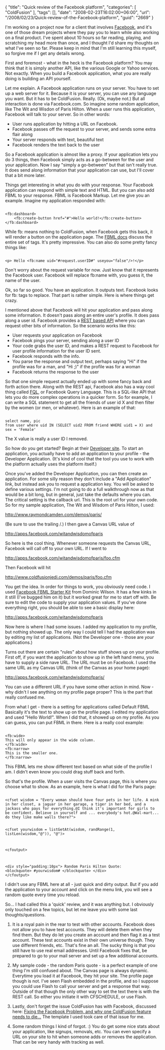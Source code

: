 {
	"title": "Quick review of the Facebook platform",
	"categories": [
		"ColdFusion"
	],
	"tags": [],
	"date": "2008-02-23T16:02:00+06:00",
	"url": "/2008/02/23/Quick-review-of-the-Facebook-platform",
	"guid": "2669"
}

I'm working on a project now for a client that involves <a href="http://www.facebook.com">Facebook</a>, and it's one of those dream projects where they pay you to learn while also working on a final product. I've spent about 10 hours so far reading, playing, and scratching my head more than once, and I thought I'd share my thoughts on what I've seen so far. Please keep in mind that I'm still learning this myself, so forgive me if I get any details wrong.
<!--more-->
First and foremost - what in the heck is the Facebook platform? You may think that it is simply another API, like the various Google or Yahoo services. Not exactly. When you build a Facebook application, what you are really doing is building an API yourself. 

Let me explain. A Facebook application runs on your server. You have to set up a web server for it. Because it is your server, you can use any language you want. But it has to be ColdFusion. Really. (Ok, maybe not.) But all interaction is done via Facebook.com. So imagine some random application, like The Wit and Wisdon of Paris Hilton. When a user runs this application, Facebook will talk to your server. So in other words:

<ul>
<li>User runs application by hitting a URL on Facebook.
<li>Facebook passes off the request to your server, and sends some extra flair along
<li>Your server responds with text, beautiful text
<li>Facebook renders the text back to the user
</ul>

So a Facebook application is almost like a proxy. If your application lets you do 3 things, then Facebook simply acts as a go-between for the user and your application. Now I say "simply a go-between" but that isn't really true. It does send along information that your application can use, but I'll cover that a bit more later. 

Things get interesting in what you do with your response. Your Facebook application can respond with simple text and HTML. But you can also add FBML to your response. FBML is Facebook Markup. Let me give you an example. Imagine my application responded with:

<code>
&lt;fb:dashboard&gt;
	&lt;fb:create-button href="#"&gt;Hello world!&lt;/fb:create-button&gt;
&lt;/fb:dashboard&gt;
</code>

While fb: means nothing to ColdFusion, when Facebook gets this back, it will render a button on the application page. The <a href="http://wiki.developers.facebook.com/index.php/FBML">FBML docs</a> discuss the entire set of tags. It's pretty impressive. You can also do some pretty fancy things like:

<code>
&lt;p&gt; Hello &lt;fb:name uid="#request.userID#" useyou="false"/&gt;!&lt;/p&gt;
</code>

Don't worry about the request variable for now. Just know that it represents the Facebook user. Facebook will replace fb:name with, you guess it, the name of the user. 

Ok, so far so good. You have an application. It outputs text. Facebook looks for fb: tags to replace. That part is rather simple. Here is where things get crazy.

I mentioned above that Facebook will hit your application and pass along some information. It doesn't pass along an entire user's profile. It does pass along a user id. Facebook provides a <a href="http://wiki.developers.facebook.com/index.php/API">REST based API</a> where you can request other bits of information. So the scenario works like this:

<ul>
<li>User requests your application on Facebook
<li>Facebook pings your server, sending along a user ID
<li>Your code grabs the user ID, and makes a REST request to Facebook for user profile information for the user ID sent.
<li>Facebook responds with the info.
<li>You parse the response and output text, perhaps saying "Hi" if the profile was for a man, and "Hi ;)" if the profile was for a woman
<li>Facebook returns the response to the user
</ul>

So that one simple request actually ended up with some fancy back and forth action there. Along with the REST api, Facebook also has a way cool thing called <a href="http://developers.facebook.com/documentation.php?doc=fql">FQL</a>, or Facebook Query Language. This is a SQL-like API that lets you do more complex operations in a quicker form. So for example, I can write a SQL statement to get all the friends of user id X and then filter by the women (or men, or whatever). Here is an example of that:

<code>
select name, pic
from user where uid IN (SELECT uid2 FROM friend WHERE uid1 = X) and sex = 'Female'
</code>

The X value is really a user ID I removed. 

So how do you get started? Begin at their <a href="http://developers.facebook.com/">Developer site</a>. To start an application, you actually have to add an application to your profile - the Developer Application. (It's kind of cool that the tool you use to work with the platform actually uses the platform itself.)

Once you've added the Developer Application, you can then create an application. For some silly reason they don't include a "Add Application" link, but instead ask you to request a application key. You will be asked to define various settings. I'm not going to do a full walkthrough now as that would be a bit long, but in general, just take the defaults where you can. The critical setting is the callback url. This is the root url for your own code. So for my sample application, The Wit and Wisdom of Paris Hilton, I used:

http://www.raymondcamden.com/demos/paris/

(Be sure to use the trailing /.) I then gave a Canvas URL value of

http://apps.facebook.com/witandwisdomofparis

So here is the cool thing. Whenever someone requests the Canvas URL, Facebook will call off to your own URL. If I went to

http://apps.facebook.com/witandwisdomofparis/foo.cfm

Then Facebook will hit

http://www.coldfusionjedi.com/demos/paris/foo.cfm

You get the idea. In order for things to work, you obviously need code. I used <a href="http://fbmlstarter.riaforge.org/">Facebook FBML Starter Kit</a> from Dominic Wilson. It has a few kinks in it still (I've bugged him on it) but it worked great for me to start off with. Be sure to edit the code to supply your application values. If you've done everything right, you should be able to see a basic display here:

<a href="http://apps.facebook.com/witandwisdomofparis">http://apps.facebook.com/witandwisdomofparis</a>

Now here is where I had some issues. I added my application to my profile, but nothing showed up. The only way I could tell I had the application was by editing my list of applications. (Not the Developer one - those are <i>your</i> applications.)

Turns out there are certain "rules" about how stuff shows up on your profile. First off, if you want the application to show up in the left hand menu, you have to supply a side nave URL. The URL must be on Facebook. I used the same URL as my Canvas URL (think of the Canvas as your home page):

http://apps.facebook.com/witandwisdomofparis/

You can use a different URL if you have some other action in mind. Now - why didn't I see anything on my profile page proper? This is the part that really confused me.

From what I get - there is a setting for applications called Default FBML Basically it's the text to show up on the profile page. I edited my application and used "Hello World!".  When I did that, it showed up on my profile. As you can guess, you can put FBML in there. Here is a really cool example:

<code>
&lt;fb:wide&gt;
This will only appear in the wide column.
&lt;/fb:wide&gt;
&lt;fb:narrow&gt;
This is the smaller one.
&lt;/fb:narrow&gt;
</code>

This FBML lets me show different text based on what side of the profile I am. I didn't even know you could drag stuff back and forth. 

So that's the profile. When a user visits the Canvas page, this is where you choose what to show. As an example, here is what I did for the Paris page: 

<code>
&lt;cfset wisdom = "Every woman should have four pets in her life. A mink in her closet, a jaguar in her garage, a tiger in her bed, and a jackass who pays for everything.@I think it's important for girls to be confident. Believe in yourself and ... everybody's hot.@Wal-mart... do they like make walls there?"&gt;

&lt;cfset yourwisdom = listGetAt(wisdom, randRange(1, listLen(wisdom,"@")), "@")&gt;
	
&lt;cfoutput&gt;
	
&lt;div style="padding:10px"&gt;
	Random Paris Hilton Quote:
	&lt;blockquote&gt;
	#yourwisdom#
	&lt;/blockquote&gt;
&lt;/div&gt;
&lt;/cfoutput&gt;
</code>

I didn't use any FBML here at all - just quick and dirty output. But if you add the application to your account and click on the menu link, you will see a random quote every time you reload.

So... I had called this a 'quick' review, and it was anything but. I obviously only touched on a few topics, but let me leave you with some last thoughts/questions.

1) It is a royal pain in the rear to test with other accounts. Facebook does not allow you to have test accounts. They will delete them when they find them. But they do let you create an account and then flag it as a test account. These test accounts exist in their own universe though. They use different friends, etc. That's fine an all. The sucky thing is that you still have to use real email addresses. Until Facebook fixes that, be prepared to go to your mail server and set up a few additional accounts. 

2) My sample code - the random Paris quote - is a perfect example of one thing I'm still confused about. The Canvas page is always dynamic. Everytime you load it at Facebook, they hit your site. The profile page though is not. I've seen Flash embedded in the profile, and so I suppose you could use Flash to call your server and get a response that way. Outside of that though the only other way to set the text there is with the REST call. So either you initiate it with CFSCHEDULE, or use Flash. 

3) Lastly, don't forget the issue ColdFusion has with Facebook, discussed here: <a href="http://www.coldfusionjedi.com/index.cfm/2007/9/21/Fixing-the-Facebook-Problem-and-why-one-ColdFusion-feature-needs-to-die">Fixing the Facebook Problem, and why one ColdFusion feature needs to die...</a> The template I used took care of that issue for me.

4) Some random things I kind of forgot. :) You do get some nice stats about your application, like signups, removals, etc. You can even specify a URL on your site to hit when someone adds or removes the application. That can be very handy with tracking as well.